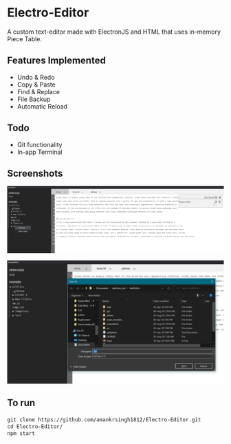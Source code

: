 Electro-Editor
======

A custom text-editor made with ElectronJS and HTML that uses in-memory Piece Table.

## Features Implemented
* Undo & Redo
* Copy & Paste
* Find & Replace
* File Backup
* Automatic Reload

## Todo
* Git functionality
* In-app Terminal

## Screenshots

![](screenshots/electon.png)

![](screenshots/electon2.png)


## To run

 ```
 git clone https://github.com/amankrsingh1812/Electro-Editor.git
 cd Electro-Editor/
 npm start
 ```

